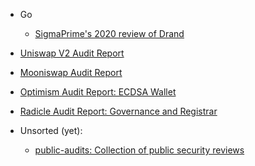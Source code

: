  * Go
    * [SigmaPrime's 2020 review of Drand](assets/drand.pdf)

 * [Uniswap V2 Audit Report](https://dapp.org.uk/reports/uniswapv2.html)
 * [Mooniswap Audit Report](https://dapp.org.uk/reports/mooniswap.html)
 * [Optimism Audit Report: ECDSA Wallet](https://dapp.org.uk/reports/optimism.html)
 * [Radicle Audit Report: Governance and Registrar](https://dapp.org.uk/reports/radicle.html)

 * Unsorted (yet):
    * [public-audits: Collection of public security reviews](https://github.com/sigp/public-audits/)
